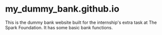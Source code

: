 # my_dummy_bank.github.io
This is the dummy bank website built for the internship's extra task at The Spark Foundation. It has some basic bank functions.
